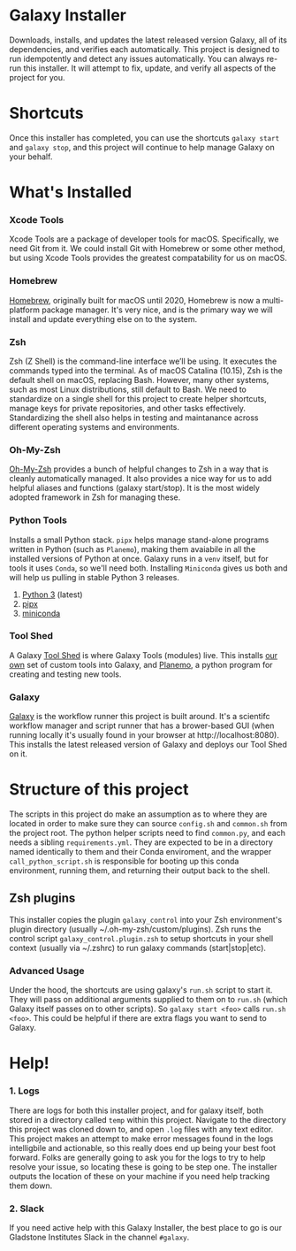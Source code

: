 # Galaxy Installer
Downloads, installs, and updates the latest released version Galaxy, all of its dependencies, and verifies each automatically. This project is designed to run idempotently and detect any issues automatically.
You can always re-run this installer. It will attempt to fix, update, and verify all aspects of the project for you.

# Shortcuts
Once this installer has completed, you can use the shortcuts `galaxy start` and `galaxy stop`, and this project will continue to help manage Galaxy on your behalf.

# What's Installed

### Xcode Tools
Xcode Tools are a package of developer tools for macOS. Specifically, we need Git from it. We could install Git with Homebrew or some other method, but using Xcode Tools provides the greatest compatability for us on macOS.

### Homebrew
[Homebrew](https://brew.sh), originally built for macOS until 2020, Homebrew is now a multi-platform package manager. It's very nice, and is the primary way we will install and update everything else on to the system.

### Zsh
Zsh (Z Shell) is the command-line interface we’ll be using. It executes the commands typed into the terminal. As of macOS Catalina (10.15), Zsh is the default shell on macOS, replacing Bash. However, many other systems, such as most Linux distributions, still default to Bash. We need to standardize on a single shell for this project to create helper shortcuts, manage keys for private repositories, and other tasks effectively. Standardizing the shell also helps in testing and maintanance across different operating systems and environments. 

### Oh-My-Zsh
[Oh-My-Zsh](https://ohmyz.sh) provides a bunch of helpful changes to Zsh in a way that is cleanly automatically managed. It also provides a nice way for us to add helpful aliases and functions (galaxy start/stop). It is the most widely adopted framework in Zsh for managing these.

### Python Tools
Installs a small Python stack.
`pipx` helps manage stand-alone programs written in Python (such as `Planemo`), making them avaiabile in all the installed versions of Python at once. Galaxy runs in a `venv` itself, but for tools it uses `Conda`, so we'll need both. Installing `Miniconda` gives us both and will help us pulling in stable Python 3 releases.
1. [Python 3](https://www.python.org) (latest)
2. [pipx](https://github.com/pypa/pipx)
3. [miniconda](https://docs.anaconda.com/free/miniconda/)

### Tool Shed
A Galaxy [Tool Shed](https://galaxyproject.org/toolshed/) is where Galaxy Tools (modules) live. This installs [our own](https://github.com/finkbeiner-lab/Galaxy_Tool_Shed) set of custom tools into Galaxy, and [Planemo](https://planemo.readthedocs.io/en/latest/writing_standalone.html), a python program for creating and testing new tools.

### Galaxy
[Galaxy](https://github.com/galaxyproject/galaxy) is the workflow runner this project is built around. It's a scientifc workflow manager and script runner that has a brower-based GUI (when running locally it's usually found in your browser at http://localhost:8080). This installs the latest released version of Galaxy and deploys our Tool Shed on it.


# Structure of this project
The scripts in this project do make an assumption as to where they are located in order to make sure they can source `config.sh` and `common.sh` from the project root. The python helper scripts need to find `common.py`, and each needs a sibling `requirements.yml`. They are expected to be in a directory named identically to them and their Conda enviroment, and the wrapper `call_python_script.sh` is responsible for booting up this conda environment, running them, and returning their output back to the shell.

## Zsh plugins
This installer copies the plugin `galaxy_control` into your Zsh environment's plugin directory (usually ~/.oh-my-zsh/custom/plugins). Zsh runs the control script `galaxy_control.plugin.zsh` to setup shortcuts in your shell context (usually via ~/.zshrc) to run galaxy commands (start|stop|etc).

### Advanced Usage
Under the hood, the shortcuts are using galaxy's `run.sh` script to start it. They will pass on additional arguments supplied to them on to `run.sh` (which Galaxy itself passes on to other scripts). So `galaxy start <foo>` calls `run.sh <foo>`. This could be helpful if there are extra flags you want to send to Galaxy.

# Help!
### 1. Logs
There are logs for both this installer project, and for galaxy itself, both stored in a directory called `temp` within this project. Navigate to the directory this project was cloned down to, and open `.log` files with any text editor. This project makes an attempt to make error messages found in the logs intelligbile and actionable, so this really does end up being your best foot forward. Folks are generally going to ask you for the logs to try to help resolve your issue, so locating these is going to be step one. The installer outputs the location of these on your machine if you need help tracking them down.

### 2. Slack
If you need active help with this Galaxy Installer, the best place to go is our Gladstone Institutes Slack in the channel `#galaxy`.

